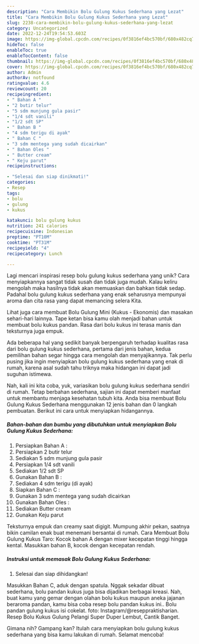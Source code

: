 ```yaml
---
description: "Cara Membikin Bolu Gulung Kukus Sederhana yang Lezat"
title: "Cara Membikin Bolu Gulung Kukus Sederhana yang Lezat"
slug: 2238-cara-membikin-bolu-gulung-kukus-sederhana-yang-lezat
category: Uncategorized
date: 2022-12-24T19:54:53.603Z
image: https://img-global.cpcdn.com/recipes/0f3816ef4bc570bf/680x482cq70/bolu-gulung-kukus-sederhana-foto-resep-utama.jpg
hideToc: false
enableToc: true
enableTocContent: false
thumbnail: https://img-global.cpcdn.com/recipes/0f3816ef4bc570bf/680x482cq70/bolu-gulung-kukus-sederhana-foto-resep-utama.jpg
cover: https://img-global.cpcdn.com/recipes/0f3816ef4bc570bf/680x482cq70/bolu-gulung-kukus-sederhana-foto-resep-utama.jpg
author: Admin
authorAv: notfound
ratingvalue: 4.6
reviewcount: 20
recipeingredient:
- " Bahan A "
- "2 butir telur"
- "5 sdm munjung gula pasir"
- "1/4 sdt vanili"
- "1/2 sdt SP"
- " Bahan B "
- "4 sdm terigu di ayak"
- " Bahan C "
- "3 sdm mentega yang sudah dicairkan"
- " Bahan Oles "
- " Butter cream"
- " Keju parut"
recipeinstructions:

- "Selesai dan siap dinikmati!"
categories:
- Resep
tags:
- bolu
- gulung
- kukus

katakunci: bolu gulung kukus 
nutrition: 241 calories
recipecuisine: Indonesian
preptime: "PT10M"
cooktime: "PT31M"
recipeyield: "4"
recipecategory: Lunch

---
```





Lagi mencari inspirasi resep bolu gulung kukus sederhana yang unik? Cara menyiapkannya sangat tidak susah dan tidak juga mudah. Kalau keliru mengolah maka hasilnya tidak akan memuaskan dan bahkan tidak sedap. Padahal bolu gulung kukus sederhana yang enak seharusnya mempunyai aroma dan cita rasa yang dapat memancing selera Kita.





Lihat juga cara membuat Bolu Gulung Mini (Kukus - Ekonomis) dan masakan sehari-hari lainnya. Tape ketan bisa kamu olah menjadi bahan untuk membuat bolu kukus pandan. Rasa dari bolu kukus ini terasa manis dan teksturnya juga empuk.

Ada beberapa hal yang sedikit banyak berpengaruh terhadap kualitas rasa dari bolu gulung kukus sederhana, pertama dari jenis bahan, kedua pemilihan bahan segar hingga cara mengolah dan menyajikannya. Tak perlu pusing jika ingin menyiapkan bolu gulung kukus sederhana yang enak di rumah, karena asal sudah tahu triknya maka hidangan ini dapat jadi suguhan istimewa.






Nah, kali ini kita coba, yuk, variasikan bolu gulung kukus sederhana sendiri di rumah. Tetap berbahan sederhana, sajian ini dapat memberi manfaat untuk membantu menjaga kesehatan tubuh kita. Anda bisa membuat Bolu Gulung Kukus Sederhana menggunakan 12 jenis bahan dan 0 langkah pembuatan. Berikut ini cara untuk menyiapkan hidangannya.

<!--inarticleads1-->

##### Bahan-bahan dan bumbu yang dibutuhkan untuk menyiapkan Bolu Gulung Kukus Sederhana:

1. Persiapkan  Bahan A :
1. Persiapkan 2 butir telur
1. Sediakan 5 sdm munjung gula pasir
1. Persiapkan 1/4 sdt vanili
1. Sediakan 1/2 sdt SP
1. Gunakan  Bahan B :
1. Sediakan 4 sdm terigu (di ayak)
1. Siapkan  Bahan C :
1. Gunakan 3 sdm mentega yang sudah dicairkan
1. Gunakan  Bahan Oles :
1. Sediakan  Butter cream
1. Gunakan  Keju parut


Teksturnya empuk dan creamy saat digigit. Mumpung akhir pekan, saatnya bikin camilan enak buat menemani bersantai di rumah. Cara Membuat Bolu Gulung Kukus Taro: Kocok bahan A dengan mixer kecepatan tinggi hingga kental. Masukkan bahan B, kocok dengan kecepatan rendah. 

<!--inarticleads2-->

##### Instruksi untuk memasak Bolu Gulung Kukus Sederhana:


1. Selesai dan siap dihidangkan!

Masukkan Bahan C, aduk dengan spatula. Nggak sekadar dibuat sederhana, bolu pandan kukus juga bisa dijadikan berbagai kreasi. Nah, buat kamu yang gemar dengan olahan bolu kukus maupun aneka jajanan beraroma pandan, kamu bisa coba resep bolu pandan kukus ini.. Bolu pandan gulung kukus isi cokelat. foto: Instagram/@reseppraktisharian. Resep Bolu Kukus Gulung Pelangi Super Duper Lembut, Cantik Banget. 

Gimana nih? Gampang kan? Itulah cara menyiapkan bolu gulung kukus sederhana yang bisa kamu lakukan di rumah. Selamat mencoba!
